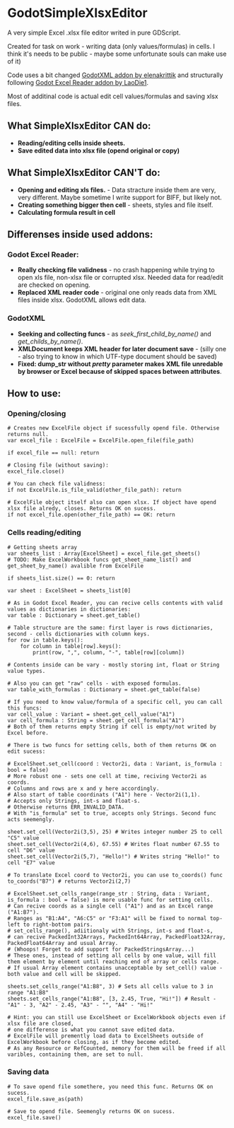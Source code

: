 # GodotSimpleXlsxEditor
A very simple Excel .xlsx file editor writed in pure GDScript.

Created for task on work - writing data (only values/formulas) in cells. I think it's needs to be public - maybe some unfortunate souls can make use of it)

Code uses a bit changed [GodotXML addon by elenakrittik](https://github.com/elenakrittik/GodotXML) and structurally following [Godot Excel Reader addon by LaoDie1](https://github.com/LaoDie1/godot-excel-reader?ysclid=m6j75bap25275265483).

Most of additinal code is actual edit cell values/formulas and saving xlsx files.

## What SimpleXlsxEditor CAN do:
- **Reading/editing cells inside sheets.**
- **Save edited data into xlsx file (opend original or copy)**

## What SimpleXlsxEditor CAN'T do:
- **Opening and editing xls files.** - Data stracture inside them are very, very different. Maybe sometime I write support for BIFF, but likely not.
- **Creating something bigger then cell** - sheets, styles and file itself.
- **Calculating formula result in cell**

## Differenses inside used addons:

### Godot Excel Reader:
- **Really checking file validness** - no crash happening while trying to open xls file, non-xlsx file or corrupted xlsx. Needed data for read/edit are checked on opening.
- **Replaced XML reader code** - original one only reads data from XML files inside xlsx. GodotXML allows edit data.
### GodotXML
- **Seeking and collecting funcs** - as *seek_first_child_by_name()* and *get_childs_by_name()*.
- **XMLDocument keeps XML header for later document save** - (silly one - also trying to know in which UTF-type document should be saved)
- **Fixed: dump_str without *pretty* parameter makes XML file unredable by browser or Excel because of skipped spaces between attributes**.

## How to use:

### Opening/closing

```GDScript
# Creates new ExcelFile object if sucessfully opend file. Otherwise returns null.
var excel_file : ExcelFile = ExcelFile.open_file(file_path)

if excel_file == null: return

# Closing file (without saving):
excel_file.close()

# You can check file validness:
if not ExcelFile.is_file_valid(other_file_path): return

# ExcelFile object itself also can open xlsx. If object have opend xlsx file alredy, closes. Returns OK on sucess.
if not excel_file.open(other_file_path) == OK: return

```

### Cells reading/editing

```GDScript
# Getting sheets array
var sheets_list : Array[ExcelSheet] = excel_file.get_sheets()
# TODO: Make ExcelWorkbook funcs get_sheet_name_list() and get_sheet_by_name() avalible from ExcelFile

if sheets_list.size() == 0: return

var sheet : ExcelSheet = sheets_list[0]

# As in Godot Excel Reader, you can recive cells contents with valid values as dictionaries in dictionaries:
var table : Dictionary = sheet.get_table()

# Table structure are the same: first layer is rows dictionaries, second - cells dictionaries with column keys.
for row in table.keys():
    for column in table[row].keys():
        print(row, ",", column, "-", table[row][column])

# Contents inside can be vary - mostly storing int, float or String value types.

# Also you can get "raw" cells - with exposed formulas.
var table_with_formulas : Dictionary = sheet.get_table(false)

# If you need to know value/formula of a specific cell, you can call this funcs:
var cell_value : Variant = sheet.get_cell_value("A1")
var cell_formula : String = sheet.get_cell_formula("A1")
# Both of them returns empty String if cell is empty/not writed by Excel before.

# There is two funcs for setting cells, both of them returns OK on edit sucess:

# ExcelSheet.set_cell(coord : Vector2i, data : Variant, is_formula : bool = false)
# More robust one - sets one cell at time, reciving Vector2i as coords.
# Columns and rows are x and y here accordingly.
# Also start of table coordinats ("A1") here - Vector2i(1,1).
# Accepts only Strings, int-s and float-s.
# Otherwise returns ERR_INVALID_DATA.
# With "is_formula" set to true, accepts only Strings. Second func acts seemengly.

sheet.set_cell(Vector2i(3,5), 25) # Writes integer number 25 to cell "C5" value
sheet.set_cell(Vector2i(4,6), 67.55) # Writes float number 67.55 to cell "D6" value
sheet.set_cell(Vector2i(5,7), "Hello!") # Writes string "Hello!" to cell "E7" value

# To translate Excel coord to Vector2i, you can use to_coords() func
to_coords("B7") # returns Vector2i(2,7)

# ExcelSheet.set_cells_range(range_str : String, data : Variant, is_formula : bool = false) is more usable func for setting cells.
# Can recive coords as a single cell ("A1") and as an Excel range ("A1:B7").
# Ranges as "B1:A4", "A6:C5" or "F3:A1" will be fixed to normal top-left to right-bottom pairs.
# set_cells_range(), adiitionaly with Strings, int-s and float-s,
# can recive PackedInt32Arrays, PackedInt64Array, PackedFloat32Array, PackedFloat64Array and usual Array.
# (Whoops! Forget to add support for PackedStringsArray...)
# These ones, instead of setting all cells by one value, will fill them element by element until reaching end of array or cells range.
# If usual Array element contains unacceptable by set_cell() value - both value and cell will be skipped.

sheets.set_cells_range("A1:B8", 3) # Sets all cells value to 3 in range "A1:B8"
sheets.set_cells_range("A1:B8", [3, 2.45, True, "Hi!"]) # Result - "A1" - 3, "A2" - 2.45, "A3" - "", "A4" - "Hi!"

# Hint: you can still use ExcelSheet or ExcelWorkbook objects even if xlsx file are closed,
# one differense is what you cannot save edited data.
# ExcelFile will premently load data to ExcelSheets outside of ExcelWorkbook before closing, as if they become edited.
# As any Resource or RefCounted, memory for them will be freed if all varibles, containing them, are set to null.
```

### Saving data

```GDScript
# To save opend file somethere, you need this func. Returns OK on sucess.
excel_file.save_as(path)

# Save to opend file. Seemengly returns OK on sucess.
excel_file.save()
```

